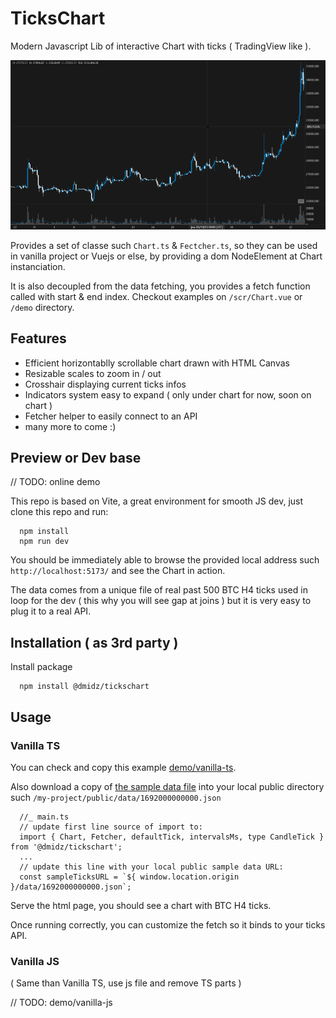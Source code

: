 # TicksChart

Modern Javascript Lib of interactive Chart with ticks ( TradingView like ).

![Chart preview!](/doc/img/chart-screenshot.png "Chart preview")

Provides a set of classe such `Chart.ts` & `Fectcher.ts`, so they can be used in vanilla project or Vuejs or else,
by providing a dom NodeElement at Chart instanciation.

It is also decoupled from the data fetching, you provides a fetch function called with
start & end index. Checkout examples on `/scr/Chart.vue` or `/demo` directory.

## Features
- Efficient horizontablly scrollable chart drawn with HTML Canvas
- Resizable scales to zoom in / out
- Crosshair displaying current ticks infos
- Indicators system easy to expand ( only under chart for now, soon on chart )
- Fetcher helper to easily connect to an API
- many more to come :)

## Preview or Dev base
// TODO: online demo

This repo is based on Vite, a great environment for smooth JS dev, just clone
this repo and run:

      npm install
      npm run dev
 
You should be immediately able to browse the provided local address such `http://localhost:5173/` and see the Chart in action.

The data comes from a unique file of real past 500 BTC H4 ticks used in loop for the dev ( this why you will see 
 gap at joins ) but it is very easy to plug it to a real API.

## Installation ( as 3rd party )
Install package

      npm install @dmidz/tickschart

## Usage
### Vanilla TS
You can check and copy this example [demo/vanilla-ts](https://github.com/dmidz/tickschart/tree/develop/demo/vanilla-ts).

Also download a copy of [the sample data file](https://github.com/dmidz/tickschart/blob/develop/public/data/ticks_BTC_4h/1692000000000.json)
into your local public directory such `/my-project/public/data/1692000000000.json`

      //_ main.ts
      // update first line source of import to:
      import { Chart, Fetcher, defaultTick, intervalsMs, type CandleTick } from '@dmidz/tickschart';
      ...
      // update this line with your local public sample data URL:
      const sampleTicksURL = `${ window.location.origin }/data/1692000000000.json`;

Serve the html page, you should see a chart with BTC H4 ticks.

Once running correctly, you can customize the fetch so it binds to your ticks API.


### Vanilla JS
( Same than Vanilla TS, use js file and remove TS parts )

// TODO: demo/vanilla-js


